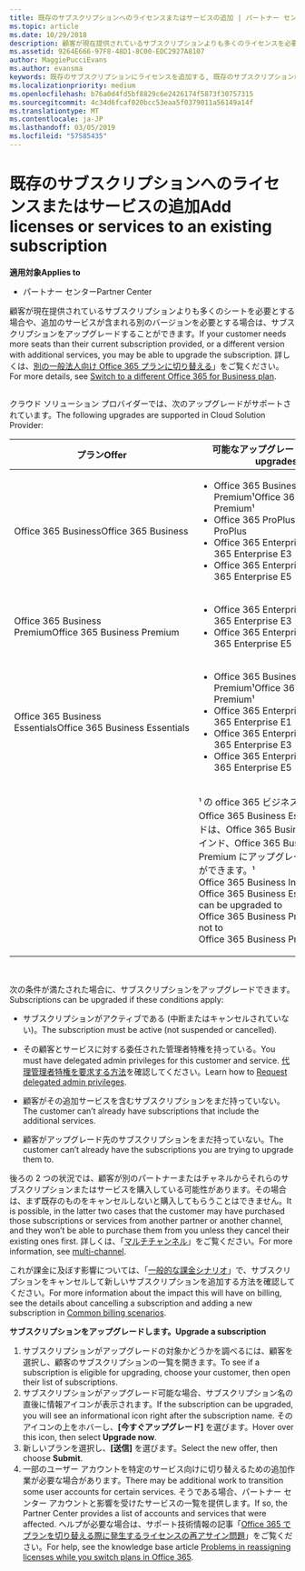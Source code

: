 ```yaml
---
title: 既存のサブスクリプションへのライセンスまたはサービスの追加 | パートナー センター
ms.topic: article
ms.date: 10/29/2018
description: 顧客が現在提供されているサブスクリプションよりも多くのライセンスを必要とする場合や、追加のサービスが含まれる別のバージョンを必要とする場合は、サブスクリプションをアップグレードすることができます。
ms.assetid: 9264E666-97F8-48D1-8C00-EDC2927A8107
author: MaggiePucciEvans
ms.author: evansma
keywords: 既存のサブスクリプションにライセンスを追加する, 既存のサブスクリプションにシートを追加する, サブスクリプションを変更する, サブスクリプションの変更, 顧客のライセンスを追加購入する
ms.localizationpriority: medium
ms.openlocfilehash: b76a0d4fd5bf8829c6e2426174f5873f30757315
ms.sourcegitcommit: 4c34d6fcaf020bcc53eaa5f0379011a56149a14f
ms.translationtype: MT
ms.contentlocale: ja-JP
ms.lasthandoff: 03/05/2019
ms.locfileid: "57585435"
---
```

# <a name="add-licenses-or-services-to-an-existing-subscription"></a><span data-ttu-id="877d2-104">既存のサブスクリプションへのライセンスまたはサービスの追加</span><span class="sxs-lookup"><span data-stu-id="877d2-104">Add licenses or services to an existing subscription</span></span>

<span data-ttu-id="877d2-105">**適用対象**</span><span class="sxs-lookup"><span data-stu-id="877d2-105">**Applies to**</span></span>

-  <span data-ttu-id="877d2-106">パートナー センター</span><span class="sxs-lookup"><span data-stu-id="877d2-106">Partner Center</span></span>

<span data-ttu-id="877d2-107">顧客が現在提供されているサブスクリプションよりも多くのシートを必要とする場合や、追加のサービスが含まれる別のバージョンを必要とする場合は、サブスクリプションをアップグレードすることができます。</span><span class="sxs-lookup"><span data-stu-id="877d2-107">If your customer needs more seats than their current subscription provided, or a different version with additional services, you may be able to upgrade the subscription.</span></span> <span data-ttu-id="877d2-108">詳しくは、[別の一般法人向け Office 365 プランに切り替える](https://go.microsoft.com/fwlink/p/?LinkId=723577)」をご覧ください。</span><span class="sxs-lookup"><span data-stu-id="877d2-108">For more details, see [Switch to a different Office 365 for Business plan](https://go.microsoft.com/fwlink/p/?LinkId=723577).</span></span>

## <a href="" id="upgradesubscription"></a>


<span data-ttu-id="877d2-109">クラウド ソリューション プロバイダーでは、次のアップグレードがサポートされています。</span><span class="sxs-lookup"><span data-stu-id="877d2-109">The following upgrades are supported in Cloud Solution Provider:</span></span>

<table>
<colgroup>
<col width="50%" />
<col width="50%" />
</colgroup>
<thead>
<tr class="header">
<th><span data-ttu-id="877d2-110">プラン</span><span class="sxs-lookup"><span data-stu-id="877d2-110">Offer</span></span></th>
<th><span data-ttu-id="877d2-111">可能なアップグレード</span><span class="sxs-lookup"><span data-stu-id="877d2-111">Possible upgrades</span></span></th>
</tr>
</thead>
<tbody>
<tr class="odd">
<td><span data-ttu-id="877d2-112">Office 365 Business</span><span class="sxs-lookup"><span data-stu-id="877d2-112">Office 365 Business</span></span></td>
<td><ul>
<li><span data-ttu-id="877d2-113">Office 365 Business Premium¹</span><span class="sxs-lookup"><span data-stu-id="877d2-113">Office 365 Business Premium¹</span></span></li>
<li><span data-ttu-id="877d2-114">Office 365 ProPlus</span><span class="sxs-lookup"><span data-stu-id="877d2-114">Office 365 ProPlus</span></span></li>
<li><span data-ttu-id="877d2-115">Office 365 Enterprise E3</span><span class="sxs-lookup"><span data-stu-id="877d2-115">Office 365 Enterprise E3</span></span></li>
<li><span data-ttu-id="877d2-116">Office 365 Enterprise E5</span><span class="sxs-lookup"><span data-stu-id="877d2-116">Office 365 Enterprise E5</span></span></li>
</ul></td>
</tr>
<tr class="even">
<td><span data-ttu-id="877d2-117">Office 365 Business Premium</span><span class="sxs-lookup"><span data-stu-id="877d2-117">Office 365 Business Premium</span></span></td>
<td><ul>
<li><span data-ttu-id="877d2-118">Office 365 Enterprise E3</span><span class="sxs-lookup"><span data-stu-id="877d2-118">Office 365 Enterprise E3</span></span></li>
<li><span data-ttu-id="877d2-119">Office 365 Enterprise E5</span><span class="sxs-lookup"><span data-stu-id="877d2-119">Office 365 Enterprise E5</span></span></li>
</ul></td>
</tr>
<tr class="odd">
<td><span data-ttu-id="877d2-120">Office 365 Business Essentials</span><span class="sxs-lookup"><span data-stu-id="877d2-120">Office 365 Business Essentials</span></span></td>
<td><ul>
<li><span data-ttu-id="877d2-121">Office 365 Business Premium¹</span><span class="sxs-lookup"><span data-stu-id="877d2-121">Office 365 Business Premium¹</span></span></li>
<li><span data-ttu-id="877d2-122">Office 365 Enterprise E1</span><span class="sxs-lookup"><span data-stu-id="877d2-122">Office 365 Enterprise E1</span></span></li>
<li><span data-ttu-id="877d2-123">Office 365 Enterprise E3</span><span class="sxs-lookup"><span data-stu-id="877d2-123">Office 365 Enterprise E3</span></span></li>
<li><span data-ttu-id="877d2-124">Office 365 Enterprise E5</span><span class="sxs-lookup"><span data-stu-id="877d2-124">Office 365 Enterprise E5</span></span></li>
</ul></td>
</tr>
<tr class="even">
<td></td>
<td><p><span data-ttu-id="877d2-125">¹ の office 365 ビジネス インドと Office 365 Business Essentials インドは、Office 365 Business Premium インド、Office 365 Business Premium にアップグレードすることができます。</span><span class="sxs-lookup"><span data-stu-id="877d2-125">¹ Office 365 Business India and Office 365 Business Essentials India can be upgraded to Office 365 Business Premium India, not to Office 365 Business Premium.</span></span></p></td>
</tr>
</tbody>
</table>

 

<span data-ttu-id="877d2-126">次の条件が満たされた場合に、サブスクリプションをアップグレードできます。</span><span class="sxs-lookup"><span data-stu-id="877d2-126">Subscriptions can be upgraded if these conditions apply:</span></span>

-   <span data-ttu-id="877d2-127">サブスクリプションがアクティブである (中断またはキャンセルされていない)。</span><span class="sxs-lookup"><span data-stu-id="877d2-127">The subscription must be active (not suspended or cancelled).</span></span>

-   <span data-ttu-id="877d2-128">その顧客とサービスに対する委任された管理者特権を持っている。</span><span class="sxs-lookup"><span data-stu-id="877d2-128">You must have delegated admin privileges for this customer and service.</span></span> <span data-ttu-id="877d2-129">[代理管理者特権を要求する方法](request-a-relationship-with-a-customer.md)を確認してください。</span><span class="sxs-lookup"><span data-stu-id="877d2-129">Learn how to [Request delegated admin privileges](request-a-relationship-with-a-customer.md).</span></span>

-   <span data-ttu-id="877d2-130">顧客がその追加サービスを含むサブスクリプションをまだ持っていない。</span><span class="sxs-lookup"><span data-stu-id="877d2-130">The customer can’t already have subscriptions that include the additional services.</span></span>

-   <span data-ttu-id="877d2-131">顧客がアップグレード先のサブスクリプションをまだ持っていない。</span><span class="sxs-lookup"><span data-stu-id="877d2-131">The customer can’t already have the subscriptions you are trying to upgrade them to.</span></span>

<span data-ttu-id="877d2-132">後ろの 2 つの状況では、顧客が別のパートナーまたはチャネルからそれらのサブスクリプションまたはサービスを購入している可能性があります。その場合は、まず既存のものをキャンセルしないと購入してもらうことはできません。</span><span class="sxs-lookup"><span data-stu-id="877d2-132">It is possible, in the latter two cases that the customer may have purchased those subscriptions or services from another partner or another channel, and they won’t be able to purchase them from you unless they cancel their existing ones first.</span></span> <span data-ttu-id="877d2-133">詳しくは、「[マルチチャンネル](multichannel.md)」をご覧ください。</span><span class="sxs-lookup"><span data-stu-id="877d2-133">For more information, see [multi-channel](multichannel.md).</span></span>

<span data-ttu-id="877d2-134">これが課金に及ぼす影響については、「[一般的な課金シナリオ](common-billing-scenarios.md)」で、サブスクリプションをキャンセルして新しいサブスクリプションを追加する方法を確認してください。</span><span class="sxs-lookup"><span data-stu-id="877d2-134">For more information about the impact this will have on billing, see the details about cancelling a subscription and adding a new subscription in [Common billing scenarios](common-billing-scenarios.md).</span></span>

<span data-ttu-id="877d2-135">**サブスクリプションをアップグレードします。**</span><span class="sxs-lookup"><span data-stu-id="877d2-135">**Upgrade a subscription**</span></span>

1.  <span data-ttu-id="877d2-136">サブスクリプションがアップグレードの対象かどうかを調べるには、顧客を選択し、顧客のサブスクリプションの一覧を開きます。</span><span class="sxs-lookup"><span data-stu-id="877d2-136">To see if a subscription is eligible for upgrading, choose your customer, then open their list of subscriptions.</span></span>
2.  <span data-ttu-id="877d2-137">サブスクリプションがアップグレード可能な場合、サブスクリプション名の直後に情報アイコンが表示されます。</span><span class="sxs-lookup"><span data-stu-id="877d2-137">If the subscription can be upgraded, you will see an informational icon right after the subscription name.</span></span> <span data-ttu-id="877d2-138">そのアイコンの上をホバーし、**[今すぐアップグレード]** を選びます。</span><span class="sxs-lookup"><span data-stu-id="877d2-138">Hover over this icon, then select **Upgrade now**.</span></span>
3.  <span data-ttu-id="877d2-139">新しいプランを選択し、**[送信]** を選びます。</span><span class="sxs-lookup"><span data-stu-id="877d2-139">Select the new offer, then choose **Submit**.</span></span>
4.  <span data-ttu-id="877d2-140">一部のユーザー アカウントを特定のサービス向けに切り替えるための追加作業が必要な場合があります。</span><span class="sxs-lookup"><span data-stu-id="877d2-140">There may be additional work to transition some user accounts for certain services.</span></span> <span data-ttu-id="877d2-141">そうである場合、パートナー センター アカウントと影響を受けたサービスの一覧を提供します。</span><span class="sxs-lookup"><span data-stu-id="877d2-141">If so, the Partner Center provides a list of accounts and services that were affected.</span></span> <span data-ttu-id="877d2-142">ヘルプが必要な場合は、サポート技術情報の記事「[Office 365 でプランを切り替える際に発生するライセンスの再アサイン問題](https://go.microsoft.com/fwlink/p/?LinkId=723576)」をご覧ください。</span><span class="sxs-lookup"><span data-stu-id="877d2-142">For help, see the knowledge base article [Problems in reassigning licenses while you switch plans in Office 365](https://go.microsoft.com/fwlink/p/?LinkId=723576).</span></span>

 

 



